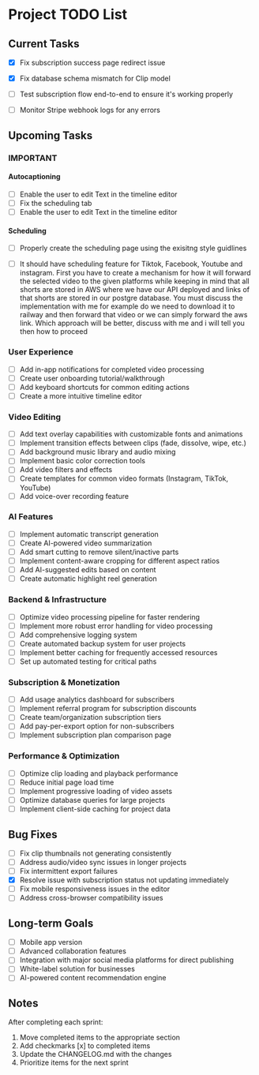 # Project TODO List

## Current Tasks

- [x] Fix subscription success page redirect issue
- [x] Fix database schema mismatch for Clip model
- [ ] Test subscription flow end-to-end to ensure it's working properly
- [ ] Monitor Stripe webhook logs for any errors


## Upcoming Tasks


### IMPORTANT

#### Autocaptioning  
- [ ] Enable the user to edit Text in the timeline editor 
- [ ] Fix the scheduling tab  
- [ ] Enable the user to edit Text in the timeline editor 

#### Scheduling
- [ ] Properly create the scheduling page using the exisitng style guidlines
- [ ] It should have scheduling feature for Tiktok, Facebook, Youtube and instagram. First you have to create a mechanism for how it will forward the selected video to the given platforms while keeping in mind that all shorts are stored in AWS where we have our API deployed and links of that shorts are stored in our postgre database. You must discuss the implementation with me for example do we need to download it to railway and then forward that video or we can simply forward the aws link. Which approach will be better, discuss with me and i will tell you then how to proceed


### User Experience
- [ ] Add in-app notifications for completed video processing
- [ ] Create user onboarding tutorial/walkthrough
- [ ] Add keyboard shortcuts for common editing actions
- [ ] Create a more intuitive timeline editor

### Video Editing
- [ ] Add text overlay capabilities with customizable fonts and animations
- [ ] Implement transition effects between clips (fade, dissolve, wipe, etc.)
- [ ] Add background music library and audio mixing
- [ ] Implement basic color correction tools
- [ ] Add video filters and effects
- [ ] Create templates for common video formats (Instagram, TikTok, YouTube)
- [ ] Add voice-over recording feature

### AI Features
- [ ] Implement automatic transcript generation
- [ ] Create AI-powered video summarization
- [ ] Add smart cutting to remove silent/inactive parts
- [ ] Implement content-aware cropping for different aspect ratios
- [ ] Add AI-suggested edits based on content
- [ ] Create automatic highlight reel generation

### Backend & Infrastructure
- [ ] Optimize video processing pipeline for faster rendering
- [ ] Implement more robust error handling for video processing
- [ ] Add comprehensive logging system
- [ ] Create automated backup system for user projects
- [ ] Implement better caching for frequently accessed resources
- [ ] Set up automated testing for critical paths

### Subscription & Monetization
- [ ] Add usage analytics dashboard for subscribers
- [ ] Implement referral program for subscription discounts
- [ ] Create team/organization subscription tiers
- [ ] Add pay-per-export option for non-subscribers
- [ ] Implement subscription plan comparison page

### Performance & Optimization
- [ ] Optimize clip loading and playback performance
- [ ] Reduce initial page load time
- [ ] Implement progressive loading of video assets
- [ ] Optimize database queries for large projects
- [ ] Implement client-side caching for project data

## Bug Fixes

- [ ] Fix clip thumbnails not generating consistently
- [ ] Address audio/video sync issues in longer projects
- [ ] Fix intermittent export failures
- [x] Resolve issue with subscription status not updating immediately
- [ ] Fix mobile responsiveness issues in the editor
- [ ] Address cross-browser compatibility issues

## Long-term Goals

- [ ] Mobile app version
- [ ] Advanced collaboration features
- [ ] Integration with major social media platforms for direct publishing
- [ ] White-label solution for businesses
- [ ] AI-powered content recommendation engine

## Notes

After completing each sprint:
1. Move completed items to the appropriate section
2. Add checkmarks [x] to completed items
3. Update the CHANGELOG.md with the changes
4. Prioritize items for the next sprint
